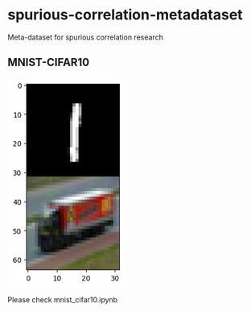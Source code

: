# spurious-correlation-metadataset
Meta-dataset for spurious correlation research

## MNIST-CIFAR10
![Demo](demo.png)

Please check mnist_cifar10.ipynb
